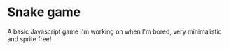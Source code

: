 # Snake game
A basic Javascript game I'm working on when I'm bored, very minimalistic and sprite free!
